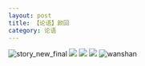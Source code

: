 ```yaml
---
layout: post
title: 【论语】颜回
category: 论语
---
```

![story_new_final](http://rab41f8zg.hd-bkt.clouddn.com/img/story_new_final_0322.png)
![](http://rab41f8zg.hd-bkt.clouddn.com/img/kong-0317-1.png)
![](http://rab41f8zg.hd-bkt.clouddn.com/img/kong-0317-2.png)
![](http://rab41f8zg.hd-bkt.clouddn.com/img/kong-220416-1.png)
![wanshan](http://rab41f8zg.hd-bkt.clouddn.com/img/wanshan.png)

  




